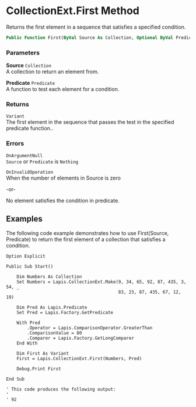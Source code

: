 # CollectionExt.First Method

Returns the first element in a sequence that satisfies a specified condition.

```vb
Public Function First(ByVal Source As Collection, Optional ByVal Predicate As Predicate) As Variant
```

### Parameters

**Source** `Collection` <br>
A collection to return an element from.

**Predicate** `Predicate` <br>
A function to test each element for a condition.

### Returns

`Variant` <br>
The first element in the sequence that passes the test in the specified predicate function..

### Errors

`OnArgumentNull` <br>
`Source` or `Predicate` is `Nothing`

`OnInvalidOperation` <br>
When the number of elements in Source is zero

-or-

No element satisfies the condition in predicate.

## Examples

The following code example demonstrates how to use First(Source, Predicate) to return the first element of a collection that satisfies a condition.

```
Option Explicit

Public Sub Start()

    Dim Numbers As Collection
    Set Numbers = Lapis.CollectionExt.Make(9, 34, 65, 92, 87, 435, 3, 54, _
                                           83, 23, 87, 435, 67, 12, 19)
    
    Dim Pred As Lapis.Predicate
    Set Pred = Lapis.Factory.GetPredicate
    
    With Pred
        .Operator = Lapis.ComparisonOperator.GreaterThan
        .ComparisonValue = 80
        .Comparer = Lapis.Factory.GetLongComparer
    End With
    
    Dim First As Variant
    First = Lapis.CollectionExt.First(Numbers, Pred)
    
    Debug.Print First
    
End Sub

' This code produces the following output:
'
' 92
```

